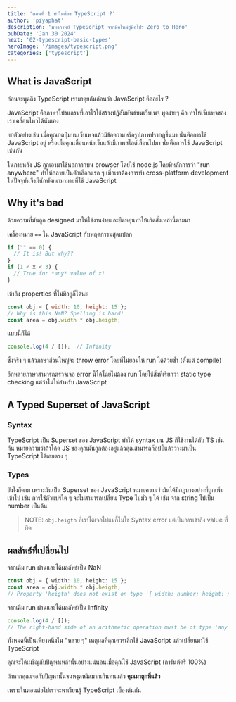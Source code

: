 ```yaml
---
title: 'ตอนที่ 1 ทำไมต้อง TypeScript ?'
author: 'piyaphat' 
description: 'มหากาพย์ TypeScript จากมือใหม่สู่มือโปร Zero to Hero'
pubDate: 'Jan 30 2024'
next: '02-typescript-basic-types'
heroImage: '/images/typescript.png'
categories: ['typescript']
---
```


## What is JavaScript
ก่อนจะพูดถึง TypeScript เรามาคุยกันก่อนว่า JavaScript คืออะไร ?

JavaScript คือภาษาโปรแกรมที่เอาไว้ใช้สร้างปฏิสัมพันธ์บนเว็บเพจ พูดง่ายๆ คือ ทำให้เว็บเพจของเราเคลื่อนไหวได้นั่นเอง

ยกตัวอย่างเช่น เมื่อคุณกดปุ่มบนเว็บเพจแล้วมีข้อความหรือรูปภาพปรากฏขึ้นมา นั่นคือการใช้ JavaScript อยู่ หรือเมื่อคุณเลื่อนหน้าเว็บแล้วมีภาพสไลด์เลื่อนไปมา นั่นคือการใช้ JavaScript เช่นกัน

ในภายหลัง JS ถูกเอามาใช้นอกจากบน browser โดยใช้ node.js โดยมีหลักการว่า "run anywhere" ทำให้กลายเป็นตัวเลือกแรก ๆ เมื่อเราต้องการทำ cross-platform development ในปัจจุบันจึงมีนักพัฒนามามายที่ใช้ JavaScript

## Why it's bad
ด้วยความที่มันถูก designed มาให้ใช้งานง่ายและยืดหยุ่นทำให้เกิดสิ่งเหล่านี้ตามมา

 เครื่องหมาย `==` ใน JavaScript กับพฤตกรรมสุดแปลก
```js
if ("" == 0) {
  // It is! But why??
}
if (1 < x < 3) {
  // True for *any* value of x!
}
```
เข้าถึง properties ที่ไม่มีอยู่ก็ได้นะ
```js
const obj = { width: 10, height: 15 };
// Why is this NaN? Spelling is hard!
const area = obj.width * obj.heigth;
```

แบบนี้ก็ได้
```js
console.log(4 / []);  // Infinity
```

ซึ่งจริง ๆ แล้วภาษาส่วนใหญ่จะ throw error โดยที่ไม่ยอมให้ run ได้ด้วยซ้ำ (ตั้งแต่ compile) 

อีกหลายภาษาสามารถตรวจเจอ error นี้ได้โดยไม่ต้อง run โดยใช้สิ่งที่เรียกว่า static type checking แต่ว่าไม่ใช่สำหรับ JavaScript


## A Typed Superset of JavaScript
### Syntax
TypeScript เป็น Superset ของ JavaScript ทำให้ syntax บน JS ก็ใช้งานได้กับ TS เช่นกัน
หมายความว่าถ้าโค้ด JS ของคุณมันถูกต้องอยู่แล้วคุณสามารถก๊อปปี้แล้ววางมาเป็น TypeScript ได้เลยตรง ๆ
### Types
ยังไงก็ตาม เพราะมันเป็น Superset ของ JavaScript หมายความว่ามันได้มีกฎบางอย่างที่ถูกเพิ่มเข้าไป เช่น การใช้ตัวแปรใด ๆ จะไม่สามารถเปลี่ยน Type ไปมั่ว ๆ ได้ เช่น จาก string ไปเป็น number เป็นต้น
> NOTE:  `obj.heigth` ที่เราได้เจอไปแม่กี้ไม่ใช่ Syntax error แต่เป็นการเข้าถึง value ที่ผิด

## ผลลัพธ์ที่เปลี่ยนไป

 จากเดิม run ผ่านและได้ผลลัพธ์เป็น NaN
```ts
const obj = { width: 10, height: 15 };
const area = obj.width * obj.heigth;
// Property 'heigth' does not exist on type '{ width: number; height: number; }'. Did you mean 'height'?
```

 จากเดิม run ผ่านและได้ผลลัพธ์เป็น Infinity
```js
console.log(4 / []);
// The right-hand side of an arithmetic operation must be of type 'any', 'number', 'bigint' or an enum type.
```


ทั้งหมดนี้เป็นเพียงหนึ่งใน "หลาย ๆ" เหตุผลที่คุณควรเลิกใช้ JavaScript แล้วเปลี่ยนมาใช้ TypeScript 

คุณจะได้เผชิญกับปัญหาเหล่านั้นอย่างแน่นอนเมื่อคุณใช้ JavaScript (การันต์ตรี 100%)

ถ้าหากคุณเจอกับปัญหานั้นจนหงุดหงิดมากเกินทนแล้ว __คุณมาถูกที่แล้ว__

เพราะในตอนต่อไปเราจะพาเรียนรู้ TypeScript เบื้องต้นกัน
